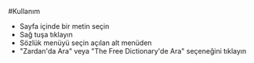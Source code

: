 #Kullanım
  * Sayfa içinde bir metin seçin
  * Sağ tuşa tıklayın
  * Sözlük menüyü seçin açılan alt menüden
  * "Zardan'da Ara" veya "The Free Dictionary'de Ara" seçeneğini tıklayın
